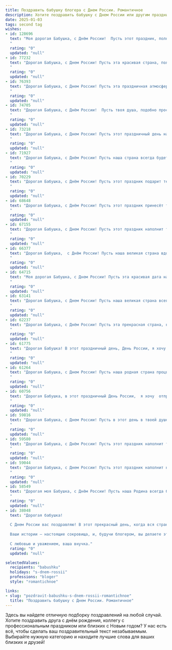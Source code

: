 ```yaml
---
title: Поздравить бабушку блогера с Днем России. Романтичное
description: Хотите поздравить бабушку с Днем России или другим праздником? Наш ИИ создаст незабываемое поздравление, а вы обязательно выделитесь среди других.  
date: 2025-01-03
tags: second tag
wishes:
- id: 128696
  text: "Моя дорогая Бабушка, с Днём России!  Пусть этот праздник, полный гордости за нашу великую страну, наполнит Ваше сердце таким же тёплым и нежным светом, каким Вы наполняете наши жизни.  Пусть каждый Ваш пост в блоге, каждое Ваше слово будет пронизано любовью к Родине и вдохновением, а счастье будет таким же безграничным, как просторы нашей прекрасной земли.  С любовью и нежностью, Ваш…
  "
  rating: "0"
  updated: "null"
- id: 77232
  text: "Дорогая Бабушка, с Днем России! Пусть эта красивая страна, полная любви и добра, всегда дарит тебе вдохновение и радость, как твои увлекательные блоги дарят вдохновение и радость всем, кто их читает. Будь здорова, счастлива и любима!
  "
  rating: "0"
  updated: "null"
- id: 76393
  text: "Дорогая Бабушка, с Днем России! Пусть эта праздничная атмосфера подарит тебе заряд бодрости и вдохновения, а  мой блог станет маленькой частичкой твоего прекрасного дня.  Пусть твоя жизнь будет такой же яркой и многогранной, как наша  страна!
  "
  rating: "0"
  updated: "null"
- id: 74705
  text: "Дорогая Бабушка, с Днём России!  Пусть твоя душа, подобно просторам нашей родины, будет светла и безгранична, а жизнь полна любви, радости и творчества, как твой замечательный блог!
  "
  rating: "0"
  updated: "null"
- id: 73218
  text: "Дорогая Бабушка, с Днем России! Пусть этот праздничный день наполнит твою жизнь теплом и любовью, как твои посты наполняют сердца твоих подписчиков. Ты – настоящий блогер-романтик, умеешь найти красоту в каждом дне и вдохновить своим примером.
  "
  rating: "0"
  updated: "null"
- id: 71927
  text: "Дорогая Бабушка, с Днём России! Пусть наша страна всегда будет цветущей и счастливой, как твой блог, который дарит радость и вдохновение всем, кто его читает.  💕
  "
  rating: "0"
  updated: "null"
- id: 70229
  text: "Дорогая Бабушка, с Днём России! Пусть этот праздник подарит тебе светлые эмоции, а наша страна - процветание и благополучие. Ты, как истинный блогер, умеешь находить красоту в каждом дне, в каждом событии. Пусть твоя жизнь будет полна ярких моментов, вдохновения и, конечно, любви.
  "
  rating: "0"
  updated: "null"
- id: 68648
  text: "Дорогая Бабушка, с Днём России! Пусть этот праздник принесёт тебе столько же тепла и света, сколько ты даришь своей любви и заботой своим близким. Пусть твоя блогерская деятельность приносит тебе радость и вдохновение, а твои слова продолжают нести мудрость и добро в мир. 🙏❤️
  "
  rating: "0"
  updated: "null"
- id: 67155
  text: "Дорогая Бабушка, с Днем России! Пусть этот праздник наполнит твое сердце теплом и любовью, как твой блог наполняет наши жизни вдохновением и красотой.
  "
  rating: "0"
  updated: "null"
- id: 66377
  text: "Дорогая Бабушка,  с Днём России! Пусть наша великая страна вдохновляет тебя на новые творческие свершения, а твоя  душа, как и наша страна, будет полна  красоты, любви и тепла. С праздником, любимая!
  "
  rating: "0"
  updated: "null"
- id: 64715
  text: "Моя дорогая Бабушка, с Днем России! Пусть эта красивая дата наполнит твою жизнь яркими красками, как самые лучшие блоги, которые ты ведешь. Желаю тебе добра, здоровья, вдохновения и, конечно же, новых вершин на блогерском поприще! 💖
  "
  rating: "0"
  updated: "null"
- id: 63141
  text: "Дорогая Бабушка, с Днем России! Пусть наша великая страна всегда будет для тебя источником вдохновения, радости и гордости. Ты – настоящий блогер, воспевающий красоту Родины и делящийся мудростью с миром. Желаю тебе крепкого здоровья, безграничного оптимизма и неиссякаемого потока творческой энергии!
  "
  rating: "0"
  updated: "null"
- id: 62237
  text: "Дорогая Бабушка, с Днём России! Пусть эта прекрасная страна, которую ты любишь так сильно, всегда дарит тебе радость, душевное тепло и вдохновение. Пусть твоё сердце, подобно блогерской аудитории, будет наполнено любовью и благодарностью за чудесные моменты, которые ты создаешь своим теплом и мудростью.
  "
  rating: "0"
  updated: "null"
- id: 61775
  text: "Дорогая Бабушка! В этот праздничный день, День России, я хочу пожелать тебе всего самого светлого, чистого и прекрасного, как наша Родина. Пусть твоя душа всегда сияет счастьем, как летние поля, а твои близкие окружают тебя любовью, как уютный и теплый дом. Пусть твой блог, как источник вдохновения, приносит тебе радость и множество замечательных моментов!
  "
  rating: "0"
  updated: "null"
- id: 61264
  text: "Дорогая Бабушка, с Днем России! Пусть наша родная страна процветает, а Вы, как символ нашей истории и традиции, всегда будете окружены теплом и любовью.
  "
  rating: "0"
  updated: "null"
- id: 60756
  text: "Дорогая Бабушка, в этот праздничный День России,  я хочу  отправить тебе  самые тёплые и нежные слова. Пусть  твоя жизнь будет такой же яркой и  красивой, как  наша Родина.  Счастья, здоровья и  крепкой любви!
  "
  rating: "0"
  updated: "null"
- id: 59816
  text: "Дорогая Бабушка, с Днем России! Пусть в этот день в твоей душе расцветает гордость за нашу Родину, а любовь к родным просторам лишь крепнет с каждым годом. Желаю тебе долгих лет жизни, наполненных счастьем и вдохновением, как в твоём блоге.
  "
  rating: "0"
  updated: "null"
- id: 59580
  text: "Дорогая Бабушка, с Днём России! Пусть этот праздник наполнит твою жизнь теплом, радостью и гордостью за нашу великую страну. Ты - настоящий патриот, чей блог вдохновляет нас всех своей искренностью и мудростью. Пусть твоя любовь к России и к нам, твоим внукам, будет вечной, как вечны эти прекрасные просторы!
  "
  rating: "0"
  updated: "null"
- id: 59044
  text: "Дорогая Бабушка, с Днем России! Пусть этот праздник наполнит нашу Родину любовью, гармонией и процветанием. Ты, как истинный блогер, своим примером учишь нас ценить красоту и традиции нашей страны. Желаю тебе  крепкого здоровья,  счастья и вдохновения на новые творческие свершения!
  "
  rating: "0"
  updated: "null"
- id: 58549
  text: "Дорогая моя Бабушка, с Днём России! Пусть наша Родина всегда будет для тебя источником вдохновения и любви, как ты вдохновляешь меня своим блогеромским творчеством и даришь любовь.
  "
  rating: "0"
  updated: "null"
- id: 38048
  text: "Дорогая бабушка!
  
  С Днем России вас поздравляю! В этот прекрасный день, когда вся страна отмечает нашу историю и культуру, хочу пожелать вам неиссякаемого вдохновения и радости. Вы — как яркая звезда на небосводе нашей семьи, освещающая путь своей мудростью и любовью.
  
  Ваши истории — настоящие сокровища, и, будучи блогером, вы делаете этот мир ярче. Пусть каждый ваш день будет наполнен новыми открытиями, теплой атмосферой и счастливыми моментами.
  
  С любовью и уважением, ваша внучка."
  rating: "0"
  updated: "null"

selectedValues:
  recipients: "babushku"
  holidays: "s-dnem-rossii"
  professions: "bloger"
  style: "romantichnoe"

links:
- slug: "pozdravit-babushku-s-dnem-rossii-romantichnoe"
  title: "Поздравить бабушку с Днем России. Романтичное"
---
```


Здесь вы найдете отличную подборку поздравлений на любой случай.
Хотите поздравить друга с днём рождения, коллегу с профессиональным праздником или близких с Новым годом? У нас есть всё, чтобы сделать ваш поздравительный текст незабываемым. Выбирайте нужную категорию и находите лучшие слова для ваших близких и друзей!
